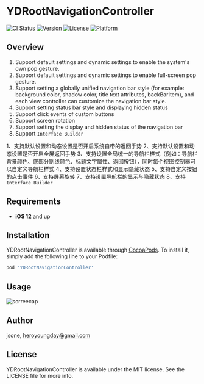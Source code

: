 # YDRootNavigationController

[![CI Status](https://img.shields.io/travis/heroyoungday/YDRootNavigationController.svg?style=flat)](https://travis-ci.org/heroyoungday/YDRootNavigationController)
[![Version](https://img.shields.io/cocoapods/v/YDRootNavigationController.svg?style=flat)](https://cocoapods.org/pods/YDRootNavigationController)
[![License](https://img.shields.io/cocoapods/l/YDRootNavigationController.svg?style=flat)](https://cocoapods.org/pods/YDRootNavigationController)
[![Platform](https://img.shields.io/cocoapods/p/YDRootNavigationController.svg?style=flat)](https://cocoapods.org/pods/YDRootNavigationController)

## Overview
1. Support default settings and dynamic settings to enable the system's own pop gesture.
2. Support default settings and dynamic settings to enable full-screen pop gesture.
3. Support setting a globally unified navigation bar style (for example: background color, shadow color, title text attributes, backBarItem), and each view controller can customize the navigation bar style.
4. Support setting status bar style and displaying hidden status
5. Support click events of custom buttons
6. Support screen rotation
7. Support setting the display and hidden status of the navigation bar
8. Support `Interface Builder`
   
1、支持默认设置和动态设置是否开启系统自带的返回手势
2、支持默认设置和动态设置是否开启全屏返回手势
3、支持设置全局统一的导航栏样式（例如：导航栏背景颜色、底部分割线颜色、标题文字属性、返回按钮），同时每个视图控制器可以自定义导航栏样式
4、支持设置状态栏样式和显示隐藏状态
5、支持自定义按钮的点击事件
6、支持屏幕旋转
7、支持设置导航栏的显示与隐藏状态
8、支持`Interface Builder`

## Requirements

* **iOS 12** and up
  
## Installation

YDRootNavigationController is available through [CocoaPods](https://cocoapods.org). To install
it, simply add the following line to your Podfile:

```ruby
pod 'YDRootNavigationController'
```
## Usage

![scrreecap](./ScreenShot/返回手势.gif)


## Author

jsone, heroyoungday@gmail.com

## License

YDRootNavigationController is available under the MIT license. See the LICENSE file for more info.
